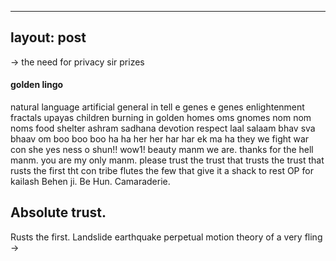 ----
layout: post
---
->
the need for privacy
sir prizes
#### golden lingo
natural language
artificial general in tell e genes
e genes
enlightenment
fractals
upayas
children burning in golden homes
oms
gnomes
nom nom noms
food
shelter
ashram
sadhana 
devotion
respect
laal salaam
bhav
sva
bhaav
om 
boo
boo
boo
ha ha
her her
har har
ek 
ma ha
they we
fight war
con she yes ness
o shun!!
wow1!
beauty manm we are.
thanks for the hell manm.
you are my only manm. please trust the trust that trusts the trust that rusts
the first tht con tribe flutes the few that give it a shack to rest
OP for kailash
Behen ji.
Be Hun.
Camaraderie.
##   Absolute trust.
Rusts the first.
Landslide earthquake perpetual motion
theory of a very fling
->
